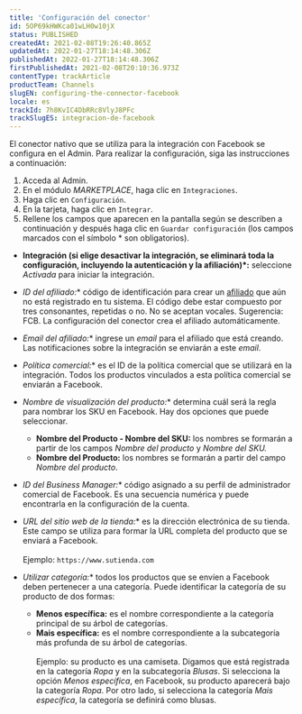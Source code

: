 ```yaml
---
title: 'Configuración del conector'
id: 5OP69kHWKca01wLH0w10jX
status: PUBLISHED
createdAt: 2021-02-08T19:26:40.865Z
updatedAt: 2022-01-27T18:14:48.306Z
publishedAt: 2022-01-27T18:14:48.306Z
firstPublishedAt: 2021-02-08T20:10:36.973Z
contentType: trackArticle
productTeam: Channels
slugEN: configuring-the-connector-facebook
locale: es
trackId: 7h8KvIC4DbRRc8VlyJ8PFc
trackSlugES: integracion-de-facebook
---
```


El conector nativo que se utiliza para la integración con Facebook se configura en el Admin. Para realizar la configuración, siga las instrucciones a continuación:

1. Acceda al Admin.
2. En el módulo _MARKETPLACE_, haga clic en `Integraciones`. 
3. Haga clic en `Configuración`.
4. En la tarjeta, haga clic en `Integrar`.
5. Rellene los campos que aparecen en la pantalla según se describen a continuación y después haga clic en `Guardar configuración` (los campos marcados con el símbolo * son obligatorios).

- **Integración (si elige desactivar la integración, se eliminará toda la configuración, incluyendo la autenticación y la afiliación)*:** seleccione _Activada_ para iniciar la integración.
- **ID del afiliado*:** código de identificación para crear un [afiliado](/es/tutorial/o-que-e-afiliado--4bN3e1YarSEammk2yOeMc0) que aún no está registrado en tu sistema. El código debe estar compuesto por tres consonantes, repetidas o no. No se aceptan vocales. Sugerencia: FCB. La configuración del conector crea el afiliado automáticamente.
- **Email del afiliado*:** ingrese un _email_ para el afiliado que está creando. Las notificaciones sobre la integración se enviarán a este _email_.
- **Política comercial*:** es el ID de la política comercial que se utilizará en la integración. Todos los productos vinculados a esta política comercial se enviarán a Facebook.
- **Nombre de visualización del producto*:** determina cuál será la regla para nombrar los SKU en Facebook. Hay dos opciones que puede seleccionar.
   * **Nombre del Producto - Nombre del SKU:** los nombres se formarán a partir de los campos _Nombre del producto_ y _Nombre del SKU._
   * **Nombre del Producto:** los nombres se formarán a partir del campo _Nombre del producto_.

- **ID del Business Manager*:** código asignado a su perfil de administrador comercial de Facebook. Es una secuencia numérica y puede encontrarla en la configuración de la cuenta.
- **URL del sitio web de la tienda*:** es la dirección electrónica de su tienda. Este campo se utiliza para formar la URL completa del producto que se enviará a Facebook.
<br></br>
Ejemplo: `https://www.sutienda.com`

- **Utilizar categoría*:** todos los productos que se envíen a Facebook deben pertenecer a una categoría. Puede identificar la categoría de su producto de dos formas:
   * **Menos específica:** es el nombre correspondiente a la categoría principal de su árbol de categorías.
   * **Mais específica:** es el nombre correspondiente a la subcategoría más profunda de su árbol de categorías.
<br></br>
Ejemplo: su producto es una camiseta. Digamos que está registrada en la categoría _Ropa_ y en la subcategoría _Blusas_. Si selecciona la opción _Menos específica_, en Facebook, su producto aparecerá bajo la categoría _Ropa_. Por otro lado, si selecciona la categoría _Mais específica_, la categoría se definirá como blusas.
